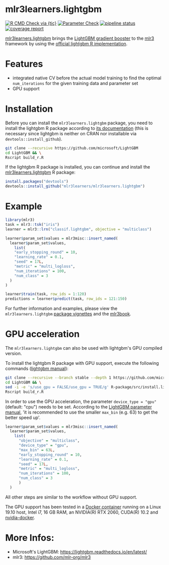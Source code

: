 # mlr3learners.lightgbm

<!-- badges: start -->
[![R CMD Check via {tic}](https://github.com/mlr3learners/mlr3learners.lightgbm/workflows/R%20CMD%20Check%20via%20{tic}/badge.svg?branch=master)](https://github.com/mlr3learners/mlr3learners.lightgbm/actions)
[![Parameter Check](https://github.com/mlr3learners/mlr3learners.lightgbm/workflows/Parameter%20Check/badge.svg?branch=master)](https://github.com/mlr3learners/mlr3learners.lightgbm/actions)
[![pipeline status](https://gitlab.com/kapsner/mlr3learners-lightgbm/badges/master/pipeline.svg)](https://gitlab.com/kapsner/mlr3learners-lightgbm/commits/master)
[![coverage report](https://gitlab.com/kapsner/mlr3learners-lightgbm/badges/master/coverage.svg)](https://gitlab.com/kapsner/mlr3learners-lightgbm/commits/master)
<!-- badges: end -->
 
[mlr3learners.lightgbm](https://github.com/kapsner/mlr3learners.lightgbm) brings the [LightGBM gradient booster](https://lightgbm.readthedocs.io) to the [mlr3](https://github.com/mlr-org/mlr3) framework by using the [official lightgbm R implementation](https://github.com/microsoft/LightGBM/tree/master/R-package). 

# Features 

* integrated native CV before the actual model training to find the optimal `num_iterations` for the given training data and parameter set  
* GPU support  

# Installation 

Before you can install the `mlr3learners.lightgbm` package, you need to install the lightgbm R package according to [its documentation](https://github.com/microsoft/LightGBM/blob/master/R-package/README.md) (this is necessary since lightgbm is neither on CRAN nor installable via `devtools::install_github`).  

```bash
git clone --recursive https://github.com/microsoft/LightGBM
cd LightGBM && \
Rscript build_r.R
```

If the lightgbm R package is installed, you can continue and install the [mlr3learners.lightgbm](https://github.com/kapsner/mlr3learners.lightgbm) R package:

```r
install.packages("devtools")
devtools::install_github("mlr3learners/mlr3learners.lightgbm")
```

# Example

```r
library(mlr3)
task = mlr3::tsk("iris")
learner = mlr3::lrn("classif.lightgbm", objective = "multiclass")

learner$param_set$values = mlr3misc::insert_named(
  learner$param_set$values,
    list(
    "early_stopping_round" = 10,
    "learning_rate" = 0.1,
    "seed" = 17L,
    "metric" = "multi_logloss",
    "num_iterations" = 100,
    "num_class" = 3
  )
)

learner$train(task, row_ids = 1:120)
predictions = learner$predict(task, row_ids = 121:150)
```

For further information and examples, please view the `mlr3learners.lightgbm` [package vignettes](vignettes/) and the [mlr3book](https://mlr3book.mlr-org.com/index.html).  

# GPU acceleration

The `mlr3learners.lightgbm` can also be used with lightgbm's GPU compiled version.

To install the lightgbm R package with GPU support, execute the following commands ([lightgbm manual](https://github.com/microsoft/LightGBM/blob/master/R-package/README.md)):

```bash
git clone --recursive --branch stable --depth 1 https://github.com/microsoft/LightGBM
cd LightGBM && \
sed -i -e 's/use_gpu = FALSE/use_gpu = TRUE/g' R-package/src/install.libs.R && \
Rscript build_r.R
```

In order to use the GPU acceleration, the parameter `device_type = "gpu"` (default: "cpu") needs to be set. According to the [LightGBM parameter manual](https://lightgbm.readthedocs.io/en/latest/Parameters.html), 'it is recommended to use the smaller `max_bin` (e.g. 63) to get the better speed up'. 

```r
learner$param_set$values = mlr3misc::insert_named(
  learner$param_set$values,
    list(
      "objective" = "multiclass",
      "device_type" = "gpu",
      "max_bin" = 63L,
      "early_stopping_round" = 10,
      "learning_rate" = 0.1,
      "seed" = 17L,
      "metric" = "multi_logloss",
      "num_iterations" = 100,
      "num_class" = 3
      )
  )
```

All other steps are similar to the workflow without GPU support. 

The GPU support has been tested in a [Docker container](https://github.com/kapsner/docker_images/blob/master/Rdatascience/rdsc_gpu/Dockerfile) running on a Linux 19.10 host, Intel i7, 16 GB RAM, an NVIDIA(R) RTX 2060, CUDA(R) 10.2 and [nvidia-docker](https://github.com/NVIDIA/nvidia-docker). 

# More Infos:

- Microsoft's LightGBM: https://lightgbm.readthedocs.io/en/latest/
- mlr3: https://github.com/mlr-org/mlr3


